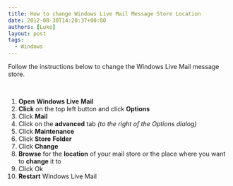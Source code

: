 ```yaml
---
title: How to change Windows Live Mail Message Store Location
date: 2012-08-30T14:20:37+00:00
authors: [Luke]
layout: post
tags:
  - Windows
---
```

Follow the instructions below to change the Windows Live Mail message store.

&nbsp;

<ol start="1">
  <li>
    <strong>Open</strong> <strong>Windows</strong> <strong>Live</strong> <strong>Mail</strong>
  </li>
  <li>
    <strong>Click</strong> on the top left button and click <strong>Options</strong>
  </li>
  <li>
    Click <strong>Mail</strong>
  </li>
  <li>
    Click on the <strong>advanced</strong> tab <em>(to the right of the Options dialog)</em>
  </li>
  <li>
    Click <strong>Maintenance</strong>
  </li>
  <li>
    Click <strong>Store</strong> <strong>Folder</strong>
  </li>
  <li>
    Click <strong>Change</strong>
  </li>
  <li>
    <strong>Browse</strong> for the <strong>location</strong> of your mail store or the place where you want to <strong>change</strong> it to
  </li>
  <li>
    Click Ok
  </li>
  <li>
    <strong>Restart</strong> Windows Live Mail
  </li>
</ol>